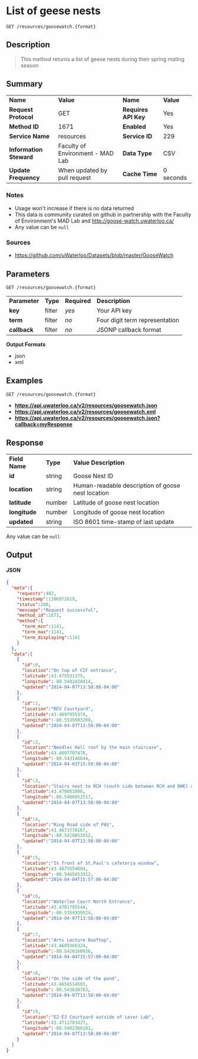 # List of geese nests

```
GET /resources/goosewatch.{format}
```

## Description

> This method returns a list of geese nests during their spring mating season

## Summary

<table>
  <tr>
    <td><b>Name</b></td>
    <td><b>Value</b></td>
    <td><b><b>Name</b></b></td>
    <td><b>Value</b></td>
  </tr>
  <tr>
    <td><b>Request Protocol</b></td>
    <td>GET</td>
    <td><b>Requires API Key</b></td>
    <td>Yes</td>
  </tr>
  <tr>
    <td><b>Method ID</b></td>
    <td>1671</td>
    <td><b>Enabled</b></td>
    <td>Yes</td>
  </tr>
  <tr>
    <td><b>Service Name</b></td>
    <td>resources</td>
    <td><b>Service ID</b></td>
    <td>229</td>
  </tr>
  <tr>
    <td><b>Information Steward</b></td>
    <td>Faculty of Environment - MAD Lab</td>
    <td><b>Data Type</b></td>
    <td>CSV</td>
  </tr>
  <tr>
    <td><b>Update Frequency</b></td>
    <td>When updated by pull request</td>
    <td><b>Cache Time</b></td>
    <td>0 seconds</td>
  </tr>
</table>


### Notes

- Usage won't increase if there is no data returned
- This data is community curated on github in partnership with the Faculty of Environment's MAD Lab and http://goose-watch.uwaterloo.ca/
- Any value can be `null`


### Sources

- https://github.com/uWaterloo/Datasets/blob/master/GooseWatch


## Parameters

```
GET /resources/goosewatch.{format}
```

<table>
  <tr>
    <td><b>Parameter</b></td>
    <td><b>Type</b></td>
    <td><b><b>Required</b></b></td>
    <td><b>Description</b></td>
  </tr>
  <tr>
    <td><b>key</b></td>
    <td>filter</td>
    <td><i>yes</i></td>
    <td>Your API key</td>
  </tr>
  <tr>
    <td><b>term</b></td>
    <td>filter</td>
    <td><i>no</i></td>
    <td>Four digit term representation</td>
  </tr>
  <tr>
    <td><b>callback</b></td>
    <td>filter</td>
    <td><i>no</i></td>
    <td>JSONP callback format</td>
  </tr>
</table>

**Output Formats**

- json
- xml


## Examples

```
GET /resources/goosewatch.{format}
```

- **https://api.uwaterloo.ca/v2/resources/goosewatch.json**
- **https://api.uwaterloo.ca/v2/resources/goosewatch.xml**
- **https://api.uwaterloo.ca/v2/resources/goosewatch.json?callback=myResponse**


## Response

<table>
  <tr>
    <td><b>Field Name</b></td>
    <td><b>Type</b></td>
    <td><b>Value Description</b></td>
  </tr>
  <tr>
    <td><b>id</b></td>
    <td>string</td>
    <td>Goose Nest ID</td>
  </tr>
  <tr>
    <td><b>location</b></td>
    <td>string</td>
    <td>Human-readable description of goose nest location</td>
  </tr>
  <tr>
    <td><b>latitude</b></td>
    <td>number</td>
    <td>Latitude of goose nest location</td>
  </tr>
  <tr>
    <td><b>longitude</b></td>
    <td>number</td>
    <td>Longitude of goose nest location</td>
  </tr>
  <tr>
    <td><b>updated</b></td>
    <td>string</td>
    <td>ISO 8601 time-stamp of last update</td>
  </tr>
</table>


Any value can be `null`

## Output

#### JSON

```json
{
  "meta":{
    "requests":482,
    "timestamp":1396972619,
    "status":200,
    "message":"Request successful",
    "method_id":1671,
    "method":{
      "term_min":1141,
      "term_max":1141,
      "term_displaying":1141
    }
  },
  "data":[
    {
      "id":0,
      "location":"On top of CIF entrance",
      "latitude":43.475531375,
      "longitude":-80.5482428414,
      "updated":"2014-04-07T13:58:00-04:00"
    },
    {
      "id":1,
      "location":"REV Courtyard",
      "latitude":43.4697055374,
      "longitude":-80.5535603208,
      "updated":"2014-04-07T13:58:00-04:00"
    },
    {
      "id":2,
      "location":"Needles Hall roof by the main staircase",
      "latitude":43.4697707478,
      "longitude":-80.543146644,
      "updated":"2014-04-03T15:59:00-04:00"
    },
    {
      "id":3,
      "location":"Stairs next to RCH (south side between RCH and DWE) a goose has begun creating a nest.",
      "latitude":43.470051898,
      "longitude":-80.5406052517,
      "updated":"2014-04-07T13:58:00-04:00"
    },
    {
      "id":4,
      "location":"Ring Road side of PAS",
      "latitude":43.4673778167,
      "longitude":-80.5410052912,
      "updated":"2014-04-07T13:58:00-04:00"
    },
    {
      "id":5,
      "location":"In front of St.Paul's cafeteria window",
      "latitude":43.4675554604,
      "longitude":-80.5465653912,
      "updated":"2014-04-04T15:57:00-04:00"
    },
    {
      "id":6,
      "location":"Waterloo Court North Entrance",
      "latitude":43.4701785544,
      "longitude":-80.5354339524,
      "updated":"2014-04-07T13:58:00-04:00"
    },
    {
      "id":7,
      "location":"Arts Lecture Rooftop",
      "latitude":43.4689366324,
      "longitude":-80.5420160936,
      "updated":"2014-04-04T15:57:00-04:00"
    },
    {
      "id":8,
      "location":"On the side of the pond",
      "latitude":43.4656514503,
      "longitude":-80.543630783,
      "updated":"2014-04-07T13:58:00-04:00"
    },
    {
      "id":9,
      "location":"E2-E3 Courtyard outside of Lever Lab",
      "latitude":43.4711703427,
      "longitude":-80.5402366181,
      "updated":"2014-04-07T13:58:00-04:00"
    }
  ]
}
```

